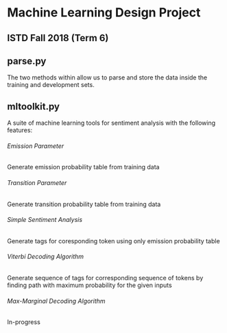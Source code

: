 # Machine Learning Design Project  
## ISTD Fall 2018 (Term 6)
  
## parse.py
The two methods within allow us to parse and store the data inside the training and development sets.  
  
## mltoolkit.py
A suite of machine learning tools for sentiment analysis with the following features:

###### Emission Parameter
Generate emission probability table from training data

###### Transition Parameter
Generate transition probability table from training data

###### Simple Sentiment Analysis
Generate tags for coresponding token using only emission probability table

###### Viterbi Decoding Algorithm
Generate sequence of tags for corresponding sequence of tokens by finding path with maximum probability for the given inputs

###### Max-Marginal Decoding Algorithm
In-progress
